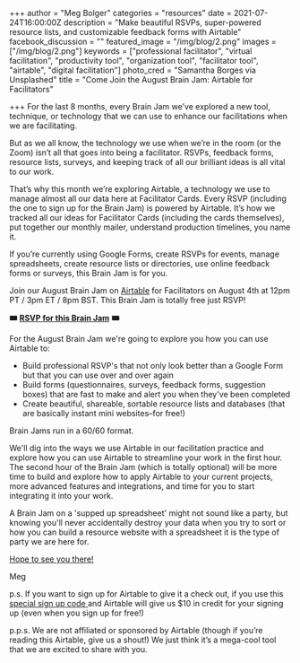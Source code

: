 +++
author = "Meg Bolger"
categories = "resources"
date = 2021-07-24T16:00:00Z
description = "Make beautiful RSVPs, super-powered resource lists, and customizable feedback forms with Airtable"
facebook_discussion = ""
featured_image = "/img/blog/2.png"
images = ["/img/blog/2.png"]
keywords = ["professional facilitator", "virtual facilitation", "productivity tool", "organization tool", "facilitator tool", "airtable", "digital facilitation"]
photo_cred = "Samantha Borges via Unsplashed"
title = "Come Join the August Brain Jam: Airtable for Facilitators"

+++
For the last 8 months, every Brain Jam we’ve explored a new tool, technique, or technology that we can use to enhance our facilitations when we are facilitating.

But as we all know, the technology we use when we’re in the room (or the Zoom) isn’t all that goes into being a facilitator. RSVPs, feedback forms, resource lists, surveys, and keeping track of all our brilliant ideas is all vital to our work.

That’s why this month we’re exploring Airtable, a technology we use to manage almost all our data here at Facilitator Cards. Every RSVP (including the one to sign up for the Brain Jam) is powered by Airtable. It’s how we tracked all our ideas for Facilitator Cards (including the cards themselves), put together our monthly mailer, understand production timelines, you name it.

If you’re currently using Google Forms, create RSVPs for events, manage spreadsheets, create resource lists or directories, use online feedback forms or surveys, this Brain Jam is for you.

Join our August Brain Jam on [Airtable](https://airtable.com/) for Facilitators on August 4th at 12pm PT / 3pm ET / 8pm BST. This Brain Jam is totally free just RSVP!

**🎟** [**RSVP for this Brain Jam**](https://airtable.com/shryTZVY7ieydXSAy) **🎟**

For the August Brain Jam we're going to explore you how you can use Airtable to:

* Build professional RSVP's that not only look better than a Google Form but that you can use over and over again
* Build forms (questionnaires, surveys, feedback forms, suggestion boxes) that are fast to make and alert you when they've been completed
* Create beautiful, shareable, sortable resource lists and databases (that are basically instant mini websites–for free!)

Brain Jams run in a 60/60 format.

We'll dig into the ways we use Airtable in our facilitation practice and explore how you can use Airtable to streamline your work in the first hour. The second hour of the Brain Jam (which is totally optional) will be more time to build and explore how to apply Airtable to your current projects, more advanced features and integrations, and time for you to start integrating it into your work.

A Brain Jam on a 'supped up spreadsheet' might not sound like a party, but knowing you'll never accidentally destroy your data when you try to sort or how you can build a resource website with a spreadsheet it is the type of party we are here for.

​[Hope to see you there!](https://airtable.com/shryTZVY7ieydXSAy)​

Meg

p.s. If you want to sign up for Airtable to give it a check out, if you use this[ special sign up code ](https://airtable.com/invite/r/SfqPiwTs)and Airtable will give us $10 in credit for your signing up (even when you sign up for free!)

p.p.s. We are not affiliated or sponsored by Airtable (though if you’re reading this Airtable, give us a shout!) We just think it’s a mega-cool tool that we are excited to share with you.